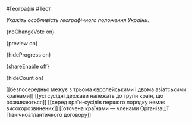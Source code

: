 #Географія #Тест

*Укажіть особливість географічного положення України.*

{noChangeVote on}

{preview on}

{hideProgress on}

{shareEnable off}

{hideCount on}

[[безпосередньо межує з трьома європейськими і двома азіатськими країнами]]
[[усі сусідні держави належать до групи країн, що розвиваються]]
[[серед країн-сусідів першого порядку немає високорозвинених]]
[[оточена країнами — членами Організації Північноатлантичного договору]]

